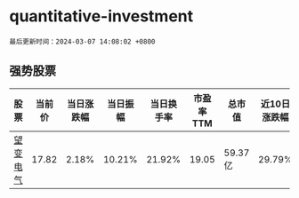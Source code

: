 # quantitative-investment

`最后更新时间：2024-03-07 14:08:02 +0800`

## 强势股票

|股票|当前价|当日涨跌幅|当日振幅|当日换手率|市盈率TTM|总市值|近10日涨跌幅|
|----|----|----|----|----|----|----|----|
|[望变电气](https://xueqiu.com/S/SH603191)|17.82|2.18%|10.21%|21.92%|19.05|59.37亿|29.79%|
